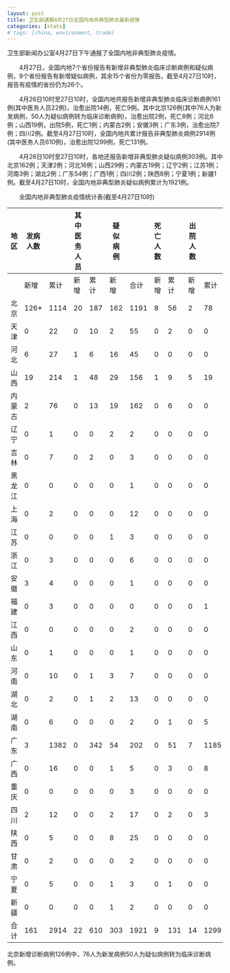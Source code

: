```yaml
---
layout: post
title: 卫生部通报4月27日全国内地非典型肺炎最新疫情
categories: [stats]
# tags: [china, environment, trade]
---
```


卫生部新闻办公室4月27日下午通报了全国内地非典型肺炎疫情。

　　4月27日，全国内地7个省份报告有新增非典型肺炎临床诊断病例和疑似病例，9个省份报告有新增疑似病例，其余15个省份为零报告。截至4月27日10时，报告有疫情的省份仍为26个。


　　4月26日10时至27日10时，全国内地共报告新增非典型肺炎临床诊断病例161例(其中医务人员22例)，治愈出院14例，死亡9例。其中北京126例(其中76人为新发病例，50人为疑似病例转为临床诊断病例)，治愈出院2例，死亡8例；河北6例；山西19例，出院5例，死亡1例；内蒙古2例；安徽3例；广东3例，治愈出院7例；四川2例。截至4月27日10时，全国内地共累计报告非典型肺炎病例2914例(其中医务人员610例)，治愈出院1299例，死亡131例。

　　4月26日10时至27日10时，各地还报告新增非典型肺炎疑似病例303例。其中北京162例；天津2例；河北16例；山西29例；内蒙古19例；辽宁2例；江苏1例；河南3例；湖北2例；广东54例；广西1例；四川2例；陕西8例；宁夏1例；新疆1例。截至4月27日10时，全国内地非典型肺炎疑似病例累计为1921例。

　　全国内地非典型肺炎疫情统计表(截至4月27日10时)


| 地区  | 发病人数  |      | 其中医务人员 |     | 疑似病例 |      | 死亡人数 |     | 出院人数 |      |
| --- | ----- | ---- | ------ | --- | ---- | ---- | ---- | --- | ---- | ---- |
|     | 新增    | 累计   | 新增     | 累计  | 新增   | 合计   | 新增   | 累计  | 新增   | 累计   |
| 北京  | 126\* | 1114 | 20     | 187 | 162  | 1191 | 8    | 56  | 2    | 78   |
| 天津  | 0     | 22   | 0      | 10  | 2    | 55   | 0    | 2   | 0    | 0    |
| 河北  | 6     | 27   | 1      | 6   | 16   | 45   | 0    | 0   | 0    | 0    |
| 山西  | 19    | 214  | 1      | 48  | 29   | 156  | 1    | 9   | 5    | 19   |
| 内蒙古 | 2     | 76   | 0      | 13  | 19   | 162  | 0    | 6   | 0    | 0    |
| 辽宁  | 0     | 1    | 0      | 0   | 2    | 2    | 0    | 0   | 0    | 0    |
| 吉林  | 0     | 7    | 0      | 2   | 0    | 3    | 0    | 0   | 0    | 0    |
| 黑龙江 | 0     | 0    | 0      | 0   | 0    | 1    | 0    | 0   | 0    | 0    |
| 上海  | 0     | 2    | 0      | 0   | 0    | 12   | 0    | 0   | 0    | 0    |
| 江苏  | 0     | 0    | 0      | 0   | 1    | 3    | 0    | 0   | 0    | 0    |
| 浙江  | 0     | 3    | 0      | 0   | 0    | 6    | 0    | 0   | 0    | 0    |
| 安徽  | 3     | 4    | 0      | 0   | 0    | 1    | 0    | 0   | 0    | 0    |
| 福建  | 0     | 3    | 0      | 0   | 0    | 0    | 0    | 0   | 0    | 1    |
| 江西  | 0     | 0    | 0      | 0   | 0    | 2    | 0    | 0   | 0    | 0    |
| 山东  | 0     | 1    | 0      | 0   | 0    | 1    | 0    | 0   | 0    | 0    |
| 河南  | 0     | 10   | 0      | 1   | 3    | 7    | 0    | 0   | 0    | 0    |
| 湖北  | 0     | 2    | 0      | 1   | 2    | 13   | 0    | 0   | 0    | 0    |
| 湖南  | 0     | 6    | 0      | 0   | 0    | 2    | 0    | 1   | 0    | 5    |
| 广东  | 3     | 1382 | 0      | 342 | 54   | 202  | 0    | 51  | 7    | 1185 |
| 广西  | 0     | 16   | 0      | 0   | 1    | 5    | 0    | 3   | 0    | 8    |
| 重庆  | 0     | 0    | 0      | 0   | 0    | 3    | 0    | 0   | 0    | 0    |
| 四川  | 2     | 12   | 0      | 0   | 2    | 17   | 0    | 2   | 0    | 3    |
| 陕西  | 0     | 5    | 0      | 0   | 8    | 25   | 0    | 0   | 0    | 0    |
| 甘肃  | 0     | 2    | 0      | 0   | 0    | 2    | 0    | 0   | 0    | 0    |
| 宁夏  | 0     | 5    | 0      | 0   | 1    | 3    | 0    | 1   | 0    | 0    |
| 新疆  | 0     | 0    | 0      | 0   | 1    | 2    | 0    | 0   | 0    | 0    |
| 合计  | 161   | 2914 | 22     | 610 | 303  | 1921 | 9    | 131 | 14   | 1299 |


北京新增诊断病例126例中，76人为新发病例50人为疑似病例转为临床诊断病例。
